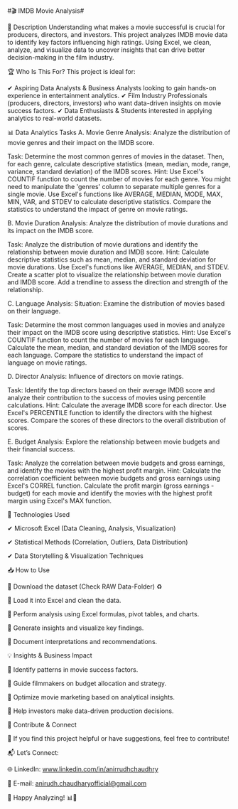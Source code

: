 #🎬 IMDB Movie Analysis#

📌 Description
Understanding what makes a movie successful is crucial for producers, directors, and investors. This project analyzes IMDB movie data to identify key factors influencing high ratings. Using Excel, we clean, analyze, and visualize data to uncover insights that can drive better decision-making in the film industry.

🏆 Who Is This For?
This project is ideal for:

✔ Aspiring Data Analysts & Business Analysts looking to gain hands-on experience in entertainment analytics.
✔ Film Industry Professionals (producers, directors, investors) who want data-driven insights on movie success factors.
✔ Data Enthusiasts & Students interested in applying analytics to real-world datasets.

📊 Data Analytics Tasks
A. Movie Genre Analysis: Analyze the distribution of movie genres and their impact on the IMDB score.

Task: Determine the most common genres of movies in the dataset. Then, for each genre, calculate descriptive statistics (mean, median, mode, range, variance, standard deviation) of the IMDB scores.
Hint: Use Excel's COUNTIF function to count the number of movies for each genre. You might need to manipulate the 'genres' column to separate multiple genres for a single movie. Use Excel's functions like AVERAGE, MEDIAN, MODE, MAX, MIN, VAR, and STDEV to calculate descriptive statistics. Compare the statistics to understand the impact of genre on movie ratings.

B. Movie Duration Analysis: Analyze the distribution of movie durations and its impact on the IMDB score.

Task: Analyze the distribution of movie durations and identify the relationship between movie duration and IMDB score.
Hint: Calculate descriptive statistics such as mean, median, and standard deviation for movie durations. Use Excel's functions like AVERAGE, MEDIAN, and STDEV. Create a scatter plot to visualize the relationship between movie duration and IMDB score. Add a trendline to assess the direction and strength of the relationship.

C. Language Analysis: Situation: Examine the distribution of movies based on their language.

Task: Determine the most common languages used in movies and analyze their impact on the IMDB score using descriptive statistics.
Hint: Use Excel's COUNTIF function to count the number of movies for each language. Calculate the mean, median, and standard deviation of the IMDB scores for each language. Compare the statistics to understand the impact of language on movie ratings.

D. Director Analysis: Influence of directors on movie ratings.

Task: Identify the top directors based on their average IMDB score and analyze their contribution to the success of movies using percentile calculations.
Hint: Calculate the average IMDB score for each director. Use Excel's PERCENTILE function to identify the directors with the highest scores. Compare the scores of these directors to the overall distribution of scores.

E. Budget Analysis: Explore the relationship between movie budgets and their financial success.

Task: Analyze the correlation between movie budgets and gross earnings, and identify the movies with the highest profit margin.
Hint: Calculate the correlation coefficient between movie budgets and gross earnings using Excel's CORREL function. Calculate the profit margin (gross earnings - budget) for each movie and identify the movies with the highest profit margin using Excel's MAX function.



🚀 Technologies Used

✔ Microsoft Excel (Data Cleaning, Analysis, Visualization)

✔ Statistical Methods (Correlation, Outliers, Data Distribution)

✔ Data Storytelling & Visualization Techniques



📥 How to Use

🔹 Download the dataset (Check RAW Data-Folder) ♻

🔹 Load it into Excel and clean the data.

🔹 Perform analysis using Excel formulas, pivot tables, and charts.

🔹 Generate insights and visualize key findings.

🔹 Document interpretations and recommendations.



💡 Insights & Business Impact

🔹 Identify patterns in movie success factors.

🔹 Guide filmmakers on budget allocation and strategy.

🔹 Optimize movie marketing based on analytical insights.

🔹 Help investors make data-driven production decisions.



📩 Contribute & Connect

🔗 If you find this project helpful or have suggestions, feel free to contribute!



📬 Let’s Connect:

🌐 LinkedIn: www.linkedin.com/in/anirrudhchaudhry

📧 E-mail: anirudh.chaudharyofficial@gmail.com


🎥 Happy Analyzing! 📊🎯
